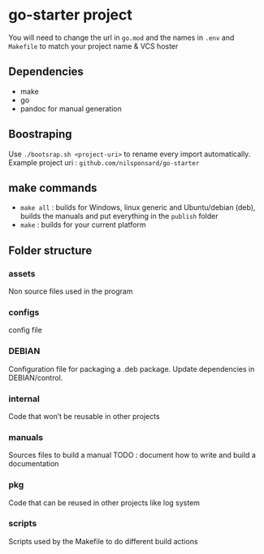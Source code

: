 # go-starter project

You will need to change the url in `go.mod` and the names in `.env` and `Makefile` to match your project name & VCS hoster

## Dependencies

- make
- go
- pandoc for manual generation

## Boostraping

Use `./bootsrap.sh <project-uri>` to rename every import automatically.
Example project uri : `github.com/nilsponsard/go-starter`

## make commands

- `make all` : builds for Windows, linux generic and Ubuntu/debian (deb), builds the manuals and put everything in the `publish` folder
- `make` : builds for your current platform

## Folder structure

### assets

Non source files used in the program

### configs

config file

### DEBIAN

Configuration file for packaging a .deb package.
Update dependencies in DEBIAN/control.

### internal

Code that won’t be reusable in other projects

### manuals

Sources files to build a manual
TODO : document how to write and build a documentation

### pkg

Code that can be reused in other projects like log system

### scripts

Scripts used by the Makefile to do different build actions
